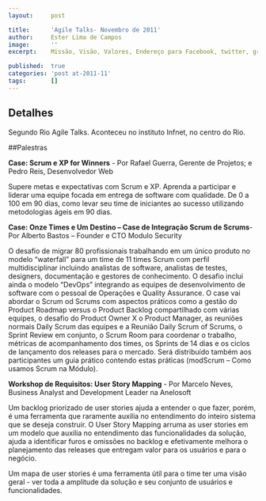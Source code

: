 ```yaml
---
layout:     post

title:      'Agile Talks- Novembro de 2011'
author:     Ester Lima de Campos
image:      ''
excerpt:    Missão, Visão, Valores, Endereço para Facebook, twitter, grupo no google, etc.

published:  true
categories: 'post at-2011-11'
tags:       []
---
```


## Detalhes

Segundo Rio Agile Talks. Aconteceu no instituto Infnet, no centro do Rio.

##Palestras

**Case: Scrum e XP for Winners** - Por Rafael Guerra, Gerente de Projetos; e Pedro Reis, Desenvolvedor Web

Supere metas e expectativas com Scrum e XP. Aprenda a participar e liderar uma equipe focada em entrega de software com qualidade. De 0 a 100 em 90 dias, como levar seu time de iniciantes ao sucesso utilizando metodologias ágeis em 90 dias.

**Case: Onze Times e Um Destino – Case de Integração Scrum de Scrums**- Por Alberto Bastos – Founder e CTO Modulo Security 

O desafio de migrar 80 profissionais trabalhando em um único produto no modelo “waterfall” para um time de 11 times Scrum com perfil multidisciplinar incluindo analistas de software, analistas de testes, designers, documentação e gestores de conhecimento. O desafio inclui ainda o modelo “DevOps” integrando as equipes de desenvolvimento de software com o pessoal de Operações e Quality Assurance. O case vai abordar o Scrum od Scrums com aspectos práticos como a gestão do Product Roadmap versus o Product Backlog compartilhado com várias equipes, o desafio do Product Owner X o Product Manager, as reuniões normais Daily Scrum das equipes e a Reunião Daily Scrum of Scrums, o Sprint Review em conjunto, o Scrum Room para coordenar o trabalho, métricas de acompanhamento dos times, os Sprints de 14 dias e os ciclos de lançamento dos releases para o mercado. Será distribuído também aos participantes um guia prático contendo estas práticas (modScrum – Como usamos Scrum na Módulo).

**Workshop de Requisitos: User Story Mapping** - Por Marcelo Neves, Business Analyst and Development Leader na Anelosoft

Um backlog priorizado de user stories ajuda a entender o que fazer, porém, é uma ferramenta que raramente auxilia no entendimento do inteiro sistema que se deseja construir. O User Story Mapping arruma as user stories em um modelo que auxilia no entendimento das funcionalidades da solução, ajuda a identificar furos e omissões no backlog e efetivamente melhora o planejamento das releases que entregam valor para os usuários e para o negócio.

Um mapa de user stories é uma ferramenta útil para o time ter uma visão geral - ver toda a amplitude da solução e seu conjunto de usuários e funcionalidades.



